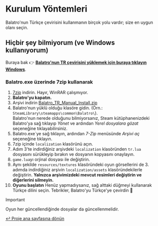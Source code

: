 # Kurulum Yöntemleri

Balatro'nun Türkçe çevirisini kullanmanın birçok yolu vardır; size en uygun olanı seçin.

## Hiçbir şey bilmiyorum (ve Windows kullanıyorum)

Buraya bak 👉 [**Balatro'nun TR çevirisini yüklemek için buraya tıklayın Windows**](QUICKSTART.md).

### Balatro.exe üzerinde 7zip kullanarak

1. [7zip](https://7-zip.org/) indirin. Hayır, WinRAR çalışmıyor.
2. **Balatro'yu kapatın.**
3. Arşivi indirin [Balatro_TR_Manual_Install.zip](https://github.com/ceeprus/balatro-turkish-translations/releases/latest/download/Balatro_TR_Manual_Install.zip)
4. Balatro'nun yüklü olduğu klasöre gidin. (Örn.: `SteamLibrary\steamapps\common\Balatro\`). <br/> Balatro'nun nerede olduğunu bilmiyorsanız, Steam kütüphanenizdeki Balatro'ya sağ tıklayıp _Yönet_ ve ardından _Yerel dosyalara gözat_ seçeneğine tıklayabilirsiniz.
5. Balatro.exe`ye sağ tıklayın, ardından _7-Zip_ menüsünde _Arşivi aç_ seçeneğine tıklayın.
6. 7zip içinde `localization` klasörünü açın.
7. Adım 3'te indirdiğiniz arşivdeki `localization` klasöründen `tr.lua` dosyasını sürükleyip bırakın ve dosyanın kopyasını onaylayın.
8. `game.lua`yı orjinal dosyası ile değiştirin.
9. Aynı şekilde `resources/textures` klasöründeki oyun görsellerini de 3. adımda indirdiğiniz arşivin `localization/assets` klasöründekilerle değiştirin. **Yalnızca arşivimizdeki mevcut resimleri değiştirin ve diğerlerini silmeyin.**
10. **Oyunu başlatın** Henüz yapmadıysanız, sağ alttaki düğmeyi kullanarak Türkçe dilini seçin. Tebrikler, Balatro'yu Türkçe'ye çevirdin 🥳

> [!IMPORTANT]
> Oyun her güncellendiğinde dosyalar da güncellenmelidir.

[↩ Proje ana sayfasına dönün](https://github.com/ceeprus/balatro-turkish-translations)
